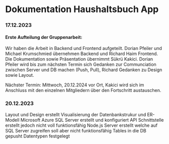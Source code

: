 # Dokumentation Haushaltsbuch App

### 17.12.2023

#### Erste Aufteilung der Gruppenarbeit:

Wir haben die Arbeit in Backend und Frontend aufgeteilt. Dorian Pfeiler und Michael Krumschmied übernehmen Backend und Richard Haim Frontend. 
Die Dokumentation sowie Präsentation übernimmt Sükrü Kakici.
Dorian Pfeiler wird bis zum nächsten Termin sich Gedanken zur Communciation zwischen Server und DB machen (Push, Pull), Richard Gedanken zu Design sowie Layout.

Nächster Termin: Mittwoch, 20.12.2024 vor Ort, Kakici wird sich im Anschluss mit den einzelnen Mitgliedern über den Fortschritt austauschen.

### 20.12.2023

Layout und Design erstellt
Visualisierung der Datenbankstrukur und ER-Modell
Microsoft Azure SQL Server erstellt und konfiguriert 
API Schnittstelle erstellt jedoch nicht voll funktionsfähig
Node.js Server erstellt welche auf SQL Server zugreifen soll aber nicht funktionsfähig
Tables in die DB gepusht
Datentypen festgelegt
